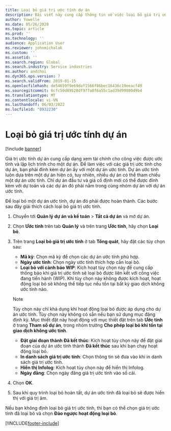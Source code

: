 ```yaml
---
title: Loại bỏ giá trị ước tính dự án
description: Bài viết này cung cấp thông tin về việc loại bỏ giá trị ước tính dự án sau khi hoàn thành.
author: Yowelle
ms.date: 05/26/2020
ms.topic: article
ms.prod: ''
ms.technology: ''
audience: Application User
ms.reviewer: johnmichalak
ms.custom: ''
ms.assetid: ''
ms.search.region: Global
ms.search.industry: Service industries
ms.author: andchoi
ms.dyn365.ops.version: 7
ms.search.validFrom: 2019-01-15
ms.openlocfilehash: de54659f9e69daf1566f86bec16436c19eeacf49
ms.sourcegitcommit: 6cfc50d89528df977a8f6a55c1ad39d99800d9b4
ms.translationtype: MT
ms.contentlocale: vi-VN
ms.lasthandoff: 06/03/2022
ms.locfileid: "8932230"
---
```

# <a name="eliminate-a-project-estimate"></a>Loại bỏ giá trị ước tính dự án

[!include [banner](../includes/banner.md)]

Giá trị ước tính dự án cung cấp dạng xem tài chính cho công việc được ước tính và lập lịch trình cho một dự án. Để làm việc với các giá trị ước tính cho dự án, bạn phải đính kèm dự án ấy với một dự án ước tính. Dự án ước tính luôn dựa trên một dự án hiện có, tuy nhiên, nhiều dự án có thể tham chiếu một dự án ước tính. Chỉ dự án đầu tư và giá cố định mới có thể được đính kèm với dự toán và các dự án đó phải nằm trong cùng nhóm dự án với dự án ước tính.

Để loại bỏ một dự án ước tính, dự án đó phải được hoàn thành. Các bước sau đây giải thích cách loại bỏ giá trị ước tính.

1. Chuyển tới **Quản lý dự án và kế toán** > **Tất cả dự án** và mở dự án. 
2. Chọn **Ước tính** trên tab **Quản lý** và trên trang **Ước tính**, hãy chọn **Loại bỏ**.
3. Trên trang **Loại bỏ giá trị ước tính** ở tab **Tổng quát**, hãy đặt các tùy chọn sau:

   - **Mã kỳ**: Chọn mã kỳ để chọn các dự án ước tính phù hợp. 
   - **Ngày ước tính**: Chọn ngày ước tính thích hợp cần loại bỏ.
   - **Loại bỏ với cảnh báo WIP**: Kích hoạt tùy chọn này để cung cấp thông báo khi giá trị ước tính sẽ loại bỏ được liên kết với công việc đang tiến hành (WIP). Khi tùy chọn này không được kích hoạt, hoạt động loại bỏ sẽ không thể tiếp tục nếu tồn tại bất kỳ giao dịch không ước tính nào. 
   > [!NOTE]
   > Tùy chọn này chỉ khả dụng khi hoạt động loại bỏ được áp dụng cho dự án ước tính. Tùy chọn này không có sẵn nếu bạn sử dụng mục đăng định kỳ. Mục thiết đặt này hoạt động với mục thiết đặt trên tab **Ước tính** ở trang **Tham số dự án**, trong nhóm trường **Cho phép loại bỏ khi tồn tại giao dịch không ước tính**.
   - **Đặt giai đoạn thành Đã kết thúc**: Kích hoạt tùy chọn này để đặt giai đoạn của dự án ước tính thành **Đã kết thúc** sau khi bạn chạy hoạt động loại bỏ.
   - **In danh sách giá trị ước tính**: Chọn thông tin sẽ đưa vào khi in danh sách giá trị ước tính.
   - **Hiển thị Infolog**: Kích hoạt tùy chọn này để hiển thị Infolog.
   - **Ngày đăng**: Chọn ngày đăng giá trị ước tính vào sổ cái.

4.  Chọn **OK**.
5. Sau khi quy trình loại bỏ hoàn tất, dự án ước tính đã loại bỏ sẽ được hiển thị với giá trị âm. 

Nếu bạn không định loại bỏ giá trị ước tính, thì bạn có thể chọn giá trị ước tính đã loại bỏ và chọn **Đảo ngược hoạt động loại bỏ**.   


[!INCLUDE[footer-include](../includes/footer-banner.md)]